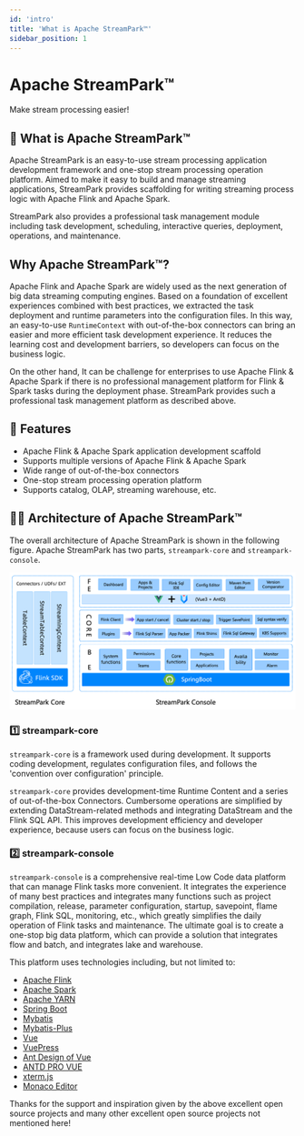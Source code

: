 ```yaml
---
id: 'intro'
title: 'What is Apache StreamPark™'
sidebar_position: 1
---
```


# Apache StreamPark™

Make stream processing easier!

## 🚀 What is Apache StreamPark™

Apache StreamPark is an easy-to-use stream processing application development framework and one-stop stream processing operation platform. Aimed to make it easy to build and manage streaming applications, StreamPark provides scaffolding for writing streaming process logic with Apache Flink and Apache Spark.

StreamPark also provides a professional task management module including task development, scheduling, interactive queries, deployment, operations, and maintenance.

## Why Apache StreamPark™?

Apache Flink and Apache Spark are widely used as the next generation of big data streaming computing engines. Based on a foundation of excellent experiences combined with best practices, we extracted the task deployment and runtime parameters into the configuration files. In this way, an easy-to-use `RuntimeContext` with out-of-the-box connectors can bring an easier and more efficient task development experience. It reduces the learning cost and development barriers, so developers can focus on the business logic.

On the other hand, It can be challenge for enterprises to use Apache Flink & Apache Spark if there is no professional management platform for Flink & Spark tasks during the deployment phase. StreamPark provides such a professional task management platform as described above.

## 🎉 Features

* Apache Flink & Apache Spark application development scaffold
* Supports multiple versions of Apache Flink & Apache Spark
* Wide range of out-of-the-box connectors
* One-stop stream processing operation platform
* Supports catalog, OLAP, streaming warehouse, etc.

## 🏳‍🌈 Architecture of Apache StreamPark™

The overall architecture of Apache StreamPark is shown in the following figure. Apache StreamPark has two parts, `streampark-core` and `streampark-console`.

![StreamPark Archite](/doc/image_en/streampark_archite.png)

### 1️⃣ streampark-core

`streampark-core` is a framework used during development. It supports coding development, regulates configuration files, and follows the 'convention over configuration' principle.

`streampark-core` provides development-time Runtime Content and a series of out-of-the-box Connectors. Cumbersome operations are simplified by extending DataStream-related methods and integrating DataStream and the Flink SQL API. This improves development efficiency and developer experience, because users can focus on the business logic.

### 2️⃣ streampark-console

`streampark-console` is a comprehensive real-time Low Code data platform that can manage Flink tasks more convenient.
It integrates the experience of many best practices and integrates many functions such as project compilation, release,
parameter configuration, startup, savepoint, flame graph, Flink SQL, monitoring, etc., which greatly simplifies the daily operation of Flink tasks and maintenance. The ultimate goal is to create a one-stop big data platform, which can provide a solution that integrates flow and batch, and integrates lake and warehouse.

This platform uses technologies including, but not limited to:

* [Apache Flink](http://flink.apache.org)
* [Apache Spark](http://spark.apache.org)
* [Apache YARN](http://hadoop.apache.org)
* [Spring Boot](https://spring.io/projects/spring-boot/)
* [Mybatis](http://www.mybatis.org)
* [Mybatis-Plus](http://mp.baomidou.com)
* [Vue](https://cn.vuejs.org/)
* [VuePress](https://vuepress.vuejs.org/)
* [Ant Design of Vue](https://antdv.com/)
* [ANTD PRO VUE](https://pro.antdv)
* [xterm.js](https://xtermjs.org/)
* [Monaco Editor](https://microsoft.github.io/monaco-editor/)
  
Thanks for the support and inspiration given by the above excellent open source projects and many other excellent open source projects not mentioned here!
